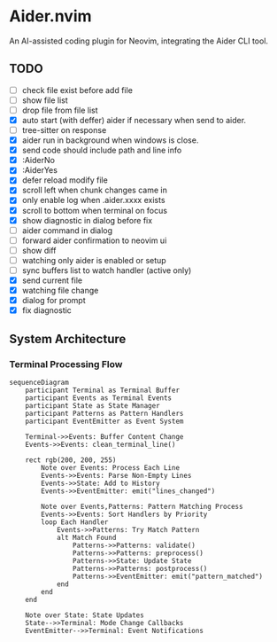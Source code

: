 # Aider.nvim

An AI-assisted coding plugin for Neovim, integrating the Aider CLI tool.

## TODO

- [ ] check file exist before add file
- [ ] show file list
- [ ] drop file from file list
- [x] auto start (with deffer) aider if necessary when send to aider.
- [ ] tree-sitter on response
- [x] aider run in background when windows is close.
- [x] send code should include path and line info
- [x] :AiderNo
- [x] :AiderYes
- [x] defer reload modify file
- [x] scroll left when chunk changes came in
- [x] only enable log when .aider.xxxx exists
- [x] scroll to bottom when terminal on focus
- [x] show diagnostic in dialog before fix
- [ ] aider command in dialog
- [ ] forward aider confirmation to neovim ui
- [ ] show diff
- [ ] watching only aider is enabled or setup
- [ ] sync buffers list to watch handler (active only)
- [x] send current file
- [x] watching file change
- [x] dialog for prompt
- [x] fix diagnostic

## System Architecture

### Terminal Processing Flow

```mermaid
sequenceDiagram
    participant Terminal as Terminal Buffer
    participant Events as Terminal Events
    participant State as State Manager
    participant Patterns as Pattern Handlers
    participant EventEmitter as Event System

    Terminal->>Events: Buffer Content Change
    Events->>Events: clean_terminal_line()
    
    rect rgb(200, 200, 255)
        Note over Events: Process Each Line
        Events->>Events: Parse Non-Empty Lines
        Events->>State: Add to History
        Events->>EventEmitter: emit("lines_changed")
        
        Note over Events,Patterns: Pattern Matching Process
        Events->>Events: Sort Handlers by Priority
        loop Each Handler
            Events->>Patterns: Try Match Pattern
            alt Match Found
                Patterns->>Patterns: validate()
                Patterns->>Patterns: preprocess()
                Patterns->>State: Update State
                Patterns->>Patterns: postprocess()
                Patterns->>EventEmitter: emit("pattern_matched")
            end
        end
    end

    Note over State: State Updates
    State-->>Terminal: Mode Change Callbacks
    EventEmitter-->>Terminal: Event Notifications
```
